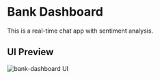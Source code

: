 # Bank Dashboard

This is a real-time chat app with sentiment analysis.

## UI Preview

![bank-dashboard UI](screenshot-35.png)
